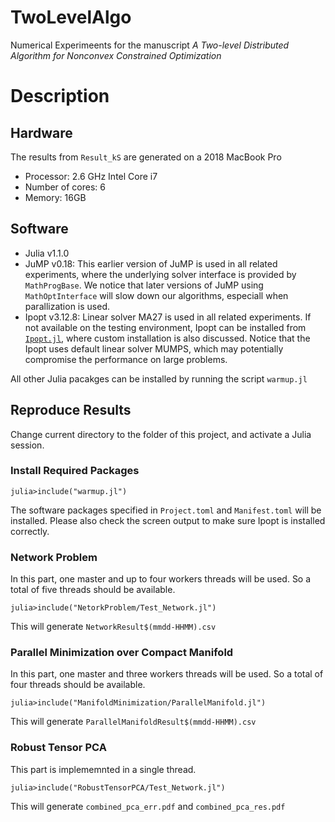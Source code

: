 # TwoLevelAlgo
Numerical Experimeents for the manuscript <em>A Two-level Distributed Algorithm for Nonconvex Constrained Optimization</em>

# Description

## Hardware
The results from `Result_kS` are generated on a 2018 MacBook Pro 
* Processor: 2.6 GHz Intel Core i7
* Number of cores: 6
* Memory: 16GB

## Software
* Julia v1.1.0
* JuMP v0.18: This earlier version of JuMP is used in all related experiments, where the underlying solver interface is provided by `MathProgBase`. We notice that later versions of JuMP using `MathOptInterface` will slow down our algorithms, especiall when parallization is used.
* Ipopt v3.12.8: Linear solver MA27 is used in all related experiments. If not available on the testing environment, Ipopt can be installed from [`Ipopt.jl`](https://github.com/JuliaOpt/Ipopt.jl), where custom installation is also discussed. Notice that the Ipopt uses default linear solver MUMPS, which may potentially compromise the performance on large problems.

All other Julia pacakges can be installed by running the script `warmup.jl`

## Reproduce Results 
Change current directory to the folder of this project, and activate a Julia session.
### Install Required Packages
```
julia>include("warmup.jl")
```
The software packages specified in `Project.toml` and `Manifest.toml` will be installed. Please also check the screen output to make sure Ipopt is installed correctly.
### Network Problem
In this part, one master and up to four workers threads will be used. So a total of five threads should be available.
```
julia>include("NetorkProblem/Test_Network.jl")
```
This will generate `NetworkResult$(mmdd-HHMM).csv`
### Parallel Minimization over Compact Manifold
In this part, one master and three workers threads will be used. So a total of four threads should be available.
```
julia>include("ManifoldMinimization/ParallelManifold.jl")
```
This will generate `ParallelManifoldResult$(mmdd-HHMM).csv`
### Robust Tensor PCA
This part is implememnted in a single thread.
```
julia>include("RobustTensorPCA/Test_Network.jl")
```
This will generate `combined_pca_err.pdf` and `combined_pca_res.pdf`
